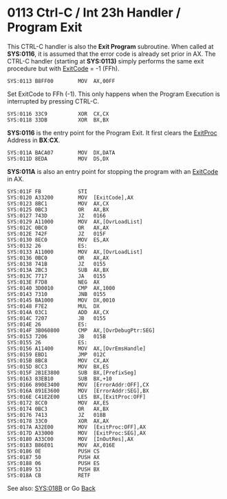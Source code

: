 # 0113 Ctrl-C / Int 23h Handler / Program Exit

This CTRL-C handler is also the **Exit Program** subroutine. When called at **SYS:0116**, it is assumed that the error code is already set prior in AX. The CTRL-C handler (starting at **SYS:0113)** simply performs the same exit procedure but with [ExitCode](DATA.md) = -1 (FFh).

```
SYS:0113 B8FF00        MOV	AX,00FF
```

Set ExitCode to FFh (-1). This only happens when the Program Execution is interrupted by pressing CTRL-C.

```
SYS:0116 33C9          XOR	CX,CX
SYS:0118 33DB          XOR	BX,BX
```

**SYS:0116** is the entry point for the Program Exit. It first clears the [ExitProc](DATA.md) Address in **BX**:**CX**.

```
SYS:011A BACA07        MOV	DX,DATA
SYS:011D 8EDA          MOV	DS,DX
```

**SYS:011A** is also an entry point for stopping the program with an [ExitCode](DATA.md) in AX.

```
SYS:011F FB            STI
SYS:0120 A33200        MOV	[ExitCode],AX
SYS:0123 8BC1          MOV	AX,CX
SYS:0125 0BC3          OR	AX,BX
SYS:0127 743D          JZ	0166
SYS:0129 A11000        MOV	AX,[OvrLoadList]
SYS:012C 0BC0          OR	AX,AX
SYS:012E 742F          JZ	015F
SYS:0130 8EC0          MOV	ES,AX
SYS:0132 26            ES:
SYS:0133 A11000        MOV	AX,[OvrLoadList]
SYS:0136 0BC0          OR	AX,AX
SYS:0138 741B          JZ	0155
SYS:013A 2BC3          SUB	AX,BX
SYS:013C 7717          JA	0155
SYS:013E F7D8          NEG	AX
SYS:0140 3D0010        CMP	AX,1000
SYS:0143 7310          JNB	0155
SYS:0145 BA1000        MOV	DX,0010
SYS:0148 F7E2          MUL	DX
SYS:014A 03C1          ADD	AX,CX
SYS:014C 7207          JB	0155
SYS:014E 26            ES:
SYS:014F 3B060800      CMP	AX,[OvrDebugPtr:SEG]
SYS:0153 7206          JB	015B
SYS:0155 26            ES:
SYS:0156 A11400        MOV	AX,[OvrEmsHandle]
SYS:0159 EBD1          JMP	012C
SYS:015B 8BC8          MOV	CX,AX
SYS:015D 8CC3          MOV	BX,ES
SYS:015F 2B1E3800      SUB	BX,[PrefixSeg]
SYS:0163 83EB10        SUB	BX,+10
SYS:0166 890E3400      MOV	[ErrorAddr:OFF],CX
SYS:016A 891E3600      MOV	[ErrorAddr:SEG],BX
SYS:016E C41E2E00      LES	BX,[ExitProc:OFF]
SYS:0172 8CC0          MOV	AX,ES
SYS:0174 0BC3          OR	AX,BX
SYS:0176 7413          JZ	018B
SYS:0178 33C0          XOR	AX,AX
SYS:017A A32E00        MOV	[ExitProc:OFF],AX
SYS:017D A33000        MOV	[ExitProc:SEG],AX
SYS:0180 A33C00        MOV	[InOutRes],AX
SYS:0183 B86E01        MOV	AX,016E
SYS:0186 0E            PUSH	CS
SYS:0187 50            PUSH	AX
SYS:0188 06            PUSH	ES
SYS:0189 53            PUSH	BX
SYS:018A CB            RETF
```

See also: [SYS:018B](018B-FLUSH-BUFFERS.md) or Go [Back](../README.md)